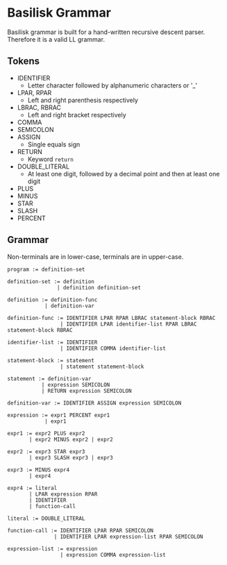 # Basilisk Grammar
Basilisk grammar is built for a hand-written recursive descent parser.
Therefore it is a valid LL grammar.

## Tokens
- IDENTIFIER
    - Letter character followed by alphanumeric characters or '_'
- LPAR, RPAR
    - Left and right parenthesis respectively
- LBRAC, RBRAC
    - Left and right bracket respectively
- COMMA
- SEMICOLON
- ASSIGN
    - Single equals sign
- RETURN
    - Keyword `return`
- DOUBLE\_LITERAL
    - At least one digit, followed by a decimal point and then at least one digit
- PLUS
- MINUS
- STAR
- SLASH
- PERCENT

## Grammar
Non-terminals are in lower-case, terminals are in upper-case.

```
program := definition-set

definition-set := definition
                | definition definition-set

definition := definition-func
            | definition-var

definition-func := IDENTIFIER LPAR RPAR LBRAC statement-block RBRAC
                 | IDENTIFIER LPAR identifier-list RPAR LBRAC statement-block RBRAC

identifier-list := IDENTIFIER
                 | IDENTIFIER COMMA identifier-list

statement-block := statement
                 | statement statement-block

statement := definition-var
           | expression SEMICOLON
           | RETURN expression SEMICOLON

definition-var := IDENTIFIER ASSIGN expression SEMICOLON

expression := expr1 PERCENT expr1
            | expr1

expr1 := expr2 PLUS expr2
       | expr2 MINUS expr2 | expr2

expr2 := expr3 STAR expr3
       | expr3 SLASH expr3 | expr3

expr3 := MINUS expr4
       | expr4

expr4 := literal
       | LPAR expression RPAR
       | IDENTIFIER
       | function-call

literal := DOUBLE_LITERAL

function-call := IDENTIFIER LPAR RPAR SEMICOLON
               | IDENTIFIER LPAR expression-list RPAR SEMICOLON

expression-list := expression
                 | expression COMMA expression-list
```
